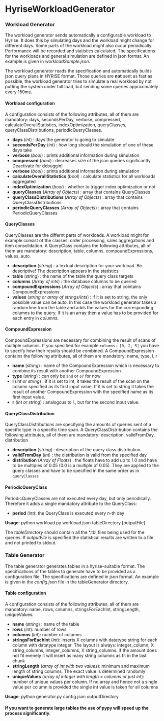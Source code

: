 # HyriseWorkloadGenerator

### Workload Generator
The workload generator sends automatically a configurable workload to Hyrise. It does this by simulating days and the workload might change for different days. Some parts of the workload might also occur periodically. Performance will be recorded and statistics calculated. The specifications for the workloads and general simulation are defined in json format. An example is given in *workloadSample.json*.

The workload generator reads the specification and automatically builds json query plans in HYRISE format. Those queries are **not** sent as fast as possible, the workload generator tries to simulate a real workload by not putting the system under full load, but sending some queries approximately every 150ms. 

#### Workload configuration

A configuration consists of the following attributes, all of them are mandatory: days, secondsPerDay, verbose, compressed, calculateOverallStatistics, indexOptimization, queryClasses, queryClassDistributions, periodicQueryClasses.

- **days** (*int*) : days the generator is going to simulate
- **secondsPerDay** (*int*) : how long should the simulation of one of these days take
- **verbose** (*bool*) : prints additional information during simulation
- **compressed** (*bool*) : decreases size of the json queries significantly. Deactivate for debuggin!
- **verbose** (*bool*) : prints additional information during simulation
- **calculateOverallStatistics** (*bool*) : calculate statistics for all workloads aggregated
- **indexOptimization** (*bool*) : whether to trigger index optimization or not
- **queryClasses** (*Array of Objects*) : array that contains QueryClasses
- **queryClassDistributions** (*Array of Objects*) : array that contains QueryClassDistributions
- **periodicQueryClasses** (*Array of Objects*) : array that contains PeriodicQueryClasses

#### QueryClasses

QueryClasses are the differnt parts of workloads. A workload might for example consist of the classes: order processing, sales aggregations and item consolidation. A QueryClass contains the following attributes, all of them are mandatory: description, table, columns, compoundExpressions, values, auto.

- **description** (*string*) : a textual description for your workload. Be descriptive! The description appears in the statistics
- **table** (*string*) : the name of the table the query class targets
- **columns** (*Array of ints*) : the database columns to be queried
- **compoundExpressions** (*Array of Objects*) : array that cointains CompoundExpressions
- **values** (*string or array of strings/ints*) : if it is set to string, the only possible value can be auto. In this case the workload generator takes a random line from the table and adds the values for the corresponding columns to the query. If it is an array then a value has to be provided for each entry in *columns*.

#### CompoundExpression

CompoundExpressions are necessary for combining the result of scans of multiple columns. If you specified for example `columns: [0, 2, 5]` you have to specify how their results should be combined. A CompoundExpression contains the following attributes, all of them are mandatory: name, type, l, r

- **name** (*string*) : name of the CompoundExpression which is necessary to combine its result with another CompoundExpression
- **type** (*string*) : can only be `and` or `or` for now
- **l** (*int or string*) : if it is set to int, it takes the result of the scan on the column specified as its first input value. If it is set to string it takes the result of another CompoundExpression with the specified name as its first input value.
- **r** (*int or string*) : analogous to `l`, but for the second input value.

#### QueryClassDistribution

QueryClassDistributions are specifying the amounts of queries sent of a specific type in a specific time span. A QueryClassDistribution contains the following attributes, all of them are mandatory: description, validFromDay, distribution

- **description** (*string*) : description of the query class distribution
- **validFromDay** (*int*) : the distribution is valid from the specified day
- **distribution** (*Array of Floats*) : the floats have to add up to 1.0 and have to be multiples of 0.05 (0.0 is a multiple of 0.05). They are applied to the query classes and have to be specified in the same order as in `queryClasses`

#### PeriodicQueryClass

PeriodicQueryClasses are not executed every day, but only periodically. Therefore it adds a single mandatory attribute to the QueryClass:

- **period** (*int*): the QueryClass is executed every n-th day

**Usage**:
python workload.py workload.json tableDirectory [outputFile]

The *tableDirectory* should contain all the *.tbl files being used for the queries.
If *outputFile* is specified the statistical results are written to a file and not printed to stdout.


### Table Generator
The table generator generates tables in a hyrise-suitable format. The specifications of the tables to generate have to be provided as a configuration file. The specifications are defined in json format. An example is given in the *config.json* file in the tableGenerator directory.

#### Table configuration

A configuration consists of the following attributes, all of them are mandatory: name, rows, columns, stringsForEachInt, stringLength, uniqueValues.

- **name** (*string*) : name of the table
- **rows** (*int*): number of rows
- **columns** (*int*): number of columns
- **stringsForEachInt** (*int*): inserts X columns with datatype string for each column with datatype integer. The layout is always: integer_column, X string_columns, integer_columns, X string_columns. If the amount does not fit evenely it will insert as many string columns as fit in the last chunk
- **stringLength** (*array of int with two values*): minimum and maximum length of string columns. The exact value is determined randomly
- **uniqueValues** (*array of integer with length = columns or just int*): number of unique values per column. If no array and hence not a single value per column is provided the single int value is taken for all columns

**Usage**:
python generator.py config.json outputDirectory

#### If you want to generate large tables the use of pypy will speed up the process significantly.